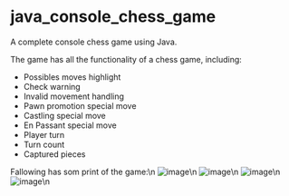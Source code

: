 # java_console_chess_game
A complete console chess game using Java.

The game has all the functionality of a chess game, including:
* Possibles  moves highlight
* Check warning
* Invalid movement handling
* Pawn promotion special move
* Castling special move
* En Passant special move
* Player turn
* Turn count
* Captured pieces

Fallowing has som print of the game:\n
![image](https://user-images.githubusercontent.com/51246457/160475919-0b324c86-94ac-42e0-9be8-ae4a965012df.png)\n
![image](https://user-images.githubusercontent.com/51246457/160476468-8f1bb5aa-e8ea-4ee7-9b9c-a47d68b939d9.png)\n
![image](https://user-images.githubusercontent.com/51246457/160476549-0eaac23f-7f4d-4ffa-8c11-9bada470298d.png)\n
![image](https://user-images.githubusercontent.com/51246457/160476690-9b952130-f592-4b96-a301-db12d3bccd4d.png)\n




